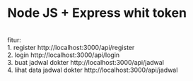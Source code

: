 <h1>Node JS + Express whit token</h1><br>
fitur:<br>
1. register http://localhost:3000/api/register<br>
2. login http://localhost:3000/api/login<br>
3. buat jadwal dokter http://localhost:3000/api/jadwal<br>
4. lihat data jadwal dokter http://localhost:3000/api/jadwal<br>
